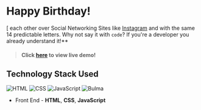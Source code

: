 # Happy Birthday! 
[ each other over Social Networking Sites like [Instagram](https://www.instagram.com/iamjayantvishwakarmaofficial) and with the same 14 predictable letters. Why not say it with `code`? If you're a developer you already understand it!**




> #### Click [here](https://Jayantvishwakarma.github.io/dev-bday/) to view live demo!

## Technology Stack Used

![HTML](https://img.shields.io/badge/frontend-html-orange.svg?logo=html5&style=flat-square) 
![CSS](https://img.shields.io/badge/frontend-css-yellowgreen.svg?logo=css3&style=flat-square)
![JavaScript](https://img.shields.io/badge/frontend-javascript-yellow.svg?logo=javascript&style=flat-square)
![Bulma](https://img.shields.io/badge/framework-bulma-dodgerblue.svg?logo=bulma&style=flat-square)

- Front End - **HTML**, **CSS**, **JavaScript**


